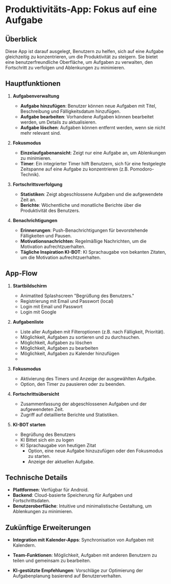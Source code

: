 # Produktivitäts-App: Fokus auf eine Aufgabe

## Überblick

Diese App ist darauf ausgelegt, Benutzern zu helfen, sich auf eine Aufgabe gleichzeitig zu konzentrieren, um die Produktivität zu steigern. Sie bietet eine benutzerfreundliche Oberfläche, um Aufgaben zu verwalten, den Fortschritt zu verfolgen und Ablenkungen zu minimieren.

## Hauptfunktionen

1. **Aufgabenverwaltung**
   - **Aufgabe hinzufügen**: Benutzer können neue Aufgaben mit Titel, Beschreibung und Fälligkeitsdatum hinzufügen.
   - **Aufgabe bearbeiten**: Vorhandene Aufgaben können bearbeitet werden, um Details zu aktualisieren.
   - **Aufgabe löschen**: Aufgaben können entfernt werden, wenn sie nicht mehr relevant sind.

2. **Fokusmodus**
   - **Einzelaufgabenansicht**: Zeigt nur eine Aufgabe an, um Ablenkungen zu minimieren.
   - **Timer**: Ein integrierter Timer hilft Benutzern, sich für eine festgelegte Zeitspanne auf eine Aufgabe zu konzentrieren (z.B. Pomodoro-Technik).

3. **Fortschrittsverfolgung**
   - **Statistiken**: Zeigt abgeschlossene Aufgaben und die aufgewendete Zeit an.
   - **Berichte**: Wöchentliche und monatliche Berichte über die Produktivität des Benutzers.

4. **Benachrichtigungen**
   - **Erinnerungen**: Push-Benachrichtigungen für bevorstehende Fälligkeiten und Pausen.
   - **Motivationsnachrichten**: Regelmäßige Nachrichten, um die Motivation aufrechtzuerhalten.
   - **Tägliche Inspiration KI-BOT**: KI Sprachaugabe von bekanten Zitaten, um die Motivation aufrechtzuerhalten.

## App-Flow

1. **Startbildschirm**
   - Animatited Splashscreen "Begrüßung des Benutzers."
   - Registrierung mit Email und Passwort (local)
   - Login mit Email und Passwort 
   - Login mit Google 

2. **Aufgabenliste**
   - Liste aller Aufgaben mit Filteroptionen (z.B. nach Fälligkeit, Priorität).
   - Möglichkeit, Aufgaben zu sortieren und zu durchsuchen.
   - Möglichkeit, Aufgaben zu löschen
   - Möglichkeit, Aufgaben zu bearbeiten
   - Möglichkeit, Aufgaben zu Kalender hinzufügen
   - 
3. **Fokusmodus**
   - Aktivierung des Timers und Anzeige der ausgewählten Aufgabe.
   - Option, den Timer zu pausieren oder zu beenden.

4. **Fortschrittsübersicht**
   - Zusammenfassung der abgeschlossenen Aufgaben und der aufgewendeten Zeit.
   - Zugriff auf detaillierte Berichte und Statistiken.

5. **KI-BOT starten**
   - Begrüßung des Benutzers
   - KI Bittet sich ein zu logen
   - KI Sprachaugabe von heutigen Zitat
       - Option, eine neue Aufgabe hinzuzufügen oder den
        Fokusmodus zu starten.
       - Anzeige der aktuellen Aufgabe.

## Technische Details

- **Plattformen**: Verfügbar für Android.
- **Backend**: Cloud-basierte Speicherung für Aufgaben und Fortschrittsdaten.
- **Benutzeroberfläche**: Intuitive und minimalistische Gestaltung, um Ablenkungen zu minimieren.


## Zukünftige Erweiterungen

- **Integration mit Kalender-Apps**: Synchronisation von Aufgaben mit Kalendern.

- **Team-Funktionen**: Möglichkeit, Aufgaben mit anderen Benutzern zu teilen und gemeinsam zu bearbeiten.
- **KI-gestützte Empfehlungen**: Vorschläge zur Optimierung der Aufgabenplanung basierend auf Benutzerverhalten.


